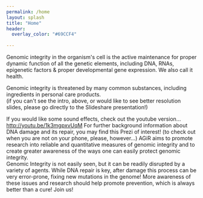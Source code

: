 ```yaml
---
permalink: /home
layout: splash
title: "Home"
header: 
  overlay_color: "#69CCF4"
  
---
```


Genomic integrity in the organism's cell is the active maintenance for proper dynamic function of all the genetic elements, including DNA, RNAs, epigenetic factors & proper developmental gene expression. We also call it health.

Genomic integrity is threatened by many common substances, including ingredients in personal care products.  
(if you can't see the intro, above, or would like to see better resolution slides, please go directly to the Slideshare presentation!) 

If you would like some sound effects, check out the youtube version...   http://youtu.be/1k3mgpxvUqM
For further background information about DNA damage and its repair, you may find this Prezi of interest! (to check out when you are not on your phone, please, however...)
AGiR aims to promote research into reliable and quantitative measures of genomic integrity and to create greater awareness of the ways one can easily protect genomic integrity.  
Genomic Integrity is not easily seen, but it can be readily disrupted by a variety of agents.  While DNA repair is key, after damage this process can be very error-prone, fixing new mutations in the genome!  More awareness of these issues and research should help promote prevention, which is always better than a cure!  Join us!


